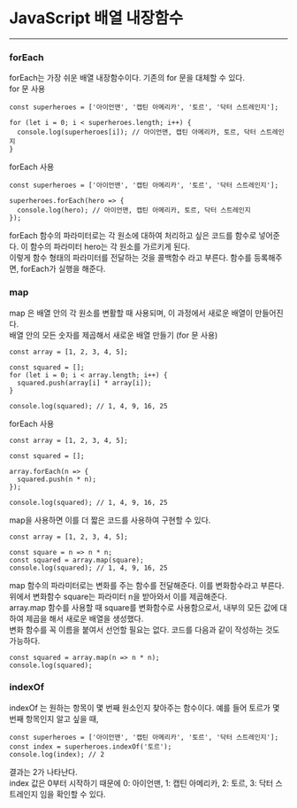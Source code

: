 # JavaScript 배열 내장함수
***
  
### forEach
forEach는 가장 쉬운 배열 내장함수이다. 기존의 for 문을 대체할 수 있다.  
for 문 사용  
```
const superheroes = ['아이언맨', '캡틴 아메리카', '토르', '닥터 스트레인지'];

for (let i = 0; i < superheroes.length; i++) {
  console.log(superheroes[i]); // 아이언맨, 캡틴 아메리카, 토르, 닥터 스트레인지
}
```
forEach 사용  
```
const superheroes = ['아이언맨', '캡틴 아메리카', '토르', '닥터 스트레인지'];

superheroes.forEach(hero => {
  console.log(hero); // 아이언맨, 캡틴 아메리카, 토르, 닥터 스트레인지
});
```
forEach 함수의 파라미터로는 각 원소에 대하여 처리하고 싶은 코드를 함수로 넣어준다. 이 함수의 파라미터 hero는 각 원소를 가르키게 된다.  
이렇게 함수 형태의 파라미터를 전달하는 것을 콜백함수 라고 부른다. 함수를 등록해주면, forEach가 실행을 해준다.
### map
map 은 배열 안의 각 원소를 변활할 때 사용되며, 이 과정에서 새로운 배열이 만들어진다.  
배열 안의 모든 숫자를 제곱해서 새로운 배열 만들기 (for 문 사용)
```
const array = [1, 2, 3, 4, 5];

const squared = [];
for (let i = 0; i < array.length; i++) {
  squared.push(array[i] * array[i]);
}

console.log(squared); // 1, 4, 9, 16, 25
```
forEach 사용  
```
const array = [1, 2, 3, 4, 5];

const squared = [];

array.forEach(n => {
  squared.push(n * n);
});

console.log(squared); // 1, 4, 9, 16, 25
```
map을 사용하면 이를 더 짧은 코드를 사용하여 구현할 수 있다.
```
const array = [1, 2, 3, 4, 5];

const square = n => n * n;
const squared = array.map(square);
console.log(squared); // 1, 4, 9, 16, 25
```
map 함수의 파라미터로는 변화를 주는 함수를 전달해준다. 이를 변화함수라고 부른다.  
위에서 변화함수 square는 파라미터 n을 받아와서 이를 제곱해준다.  
array.map 함수를 사용할 때 square를 변화함수로 사용함으로서, 내부의 모든 값에 대하여 제곱을 해서 새로운 배열을 생성했다.  
변화 함수를 꼭 이름을 붙여서 선언할 필요는 없다. 코드를 다음과 같이 작성하는 것도 가능하다.
```
const squared = array.map(n => n * n);
console.log(squared);
```
### indexOf
indexOf 는 원하는 항목이 몇 번째 원소인지 찾아주는 함수이다.
예를 들어 토르가 몇 번째 항목인지 알고 싶을 때,
```
const superheroes = ['아이언맨', '캡틴 아메리카', '토르', '닥터 스트레인지'];
const index = superheroes.indexOf('토르');
console.log(index); // 2
```
결과는 2가 나타난다.  
index 값은 0부터 시작하기 때문에 0: 아이언맨, 1: 캡틴 아메리카, 2: 토르, 3: 닥터 스트레인지 임을 확인할 수 있다.
